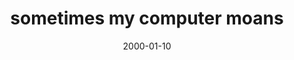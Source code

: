 ---
layout: base.njk
title : 'sometimes my computer moans' 
view_title : 'None' 
year : '2000' 
date : '2000-01-10' 
img_file : '/drawing/computermoans.png' 
html_file : 'compmoan' 
next_html : 'hiphil.html' 
year_order : '6' 
permalink : "title/{{html_file}}.html"
---